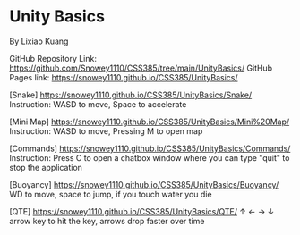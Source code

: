 # Unity Basics
By Lixiao Kuang

GitHub Repository Link: https://github.com/Snowey1110/CSS385/tree/main/UnityBasics/
GitHub Pages link: https://snowey1110.github.io/CSS385/UnityBasics/

[Snake] https://snowey1110.github.io/CSS385/UnityBasics/Snake/
Instruction:
WASD to move, Space to accelerate

[Mini Map] https://snowey1110.github.io/CSS385/UnityBasics/Mini%20Map/
Instruction:
WASD to move, Pressing M to open map

[Commands] https://snowey1110.github.io/CSS385/UnityBasics/Commands/
Instruction:
Press C to open a chatbox window where you can type "quit" to stop the application

[Buoyancy] https://snowey1110.github.io/CSS385/UnityBasics/Buoyancy/
WD to move, space to jump, if you touch water you die

[QTE] https://snowey1110.github.io/CSS385/UnityBasics/QTE/
↑ ← → ↓ arrow key to hit the key, arrows drop faster over time

